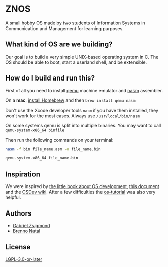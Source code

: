 # ZNOS

A small hobby OS made by two students of Information Systems in Communication and Management for learning purposes.

## What kind of OS are we building?
Our goal is to build a very simple UNIX-based operating system in C. The OS should be able to boot, start a userland shell, and be extensible.

## How do I build and run this?

First of all you need to install [qemu](https://www.qemu.org/) machine emulator and [nasm](https://www.nasm.us/) assembler.

On a **mac**, [install Homebrew](http://brew.sh) and then `brew install qemu nasm`

Don't use the Xcode developer tools `nasm` if you have them installed, they won't work for the most cases. Always use `/usr/local/bin/nasm`

On some systems qemu is split into multiple binaries. You may want
to call `qemu-system-x86_64 binfile`

Then run the following commands on your terminal:

```bash
nasm -f bin file_name.asm -o file_name.bin

qemu-system-x86_64 file_name.bin
```

## Inspiration

We were inspired by [the little book about OS development](https://littleosbook.github.io), [this document](http://www.cs.bham.ac.uk/~exr/lectures/opsys/10_11/lectures/os-dev.pdf)
and the [OSDev wiki](http://wiki.osdev.org/). After a few difficulties the [os-tutorial](https://github.com/cfenollosa/os-tutorial) was also very helpful.


## Authors
 - [Gabriel Zsigmond](https://github.com/gzsig)
 - [Brenno Natal](https://github.com/brennonatal)

## License
[LGPL-3.0-or-later](https://www.gnu.org/licenses/lgpl-3.0-standalone.html)
